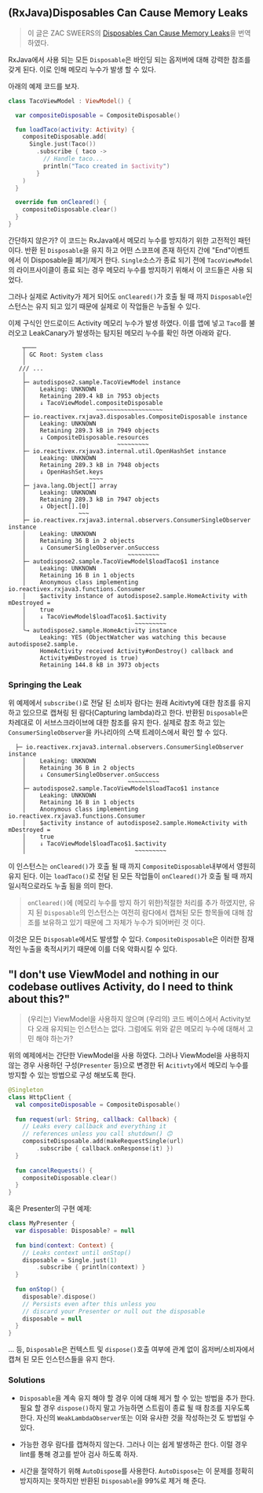 ## (RxJava)Disposables Can Cause Memory Leaks

> 이 글은 ZAC SWEERS의 [Disposables Can Cause Memory Leaks](https://www.zacsweers.dev/disposables-can-cause-memory-leaks/)을 번역 하였다. 

RxJava에서 사용 되는 모든 `Disposable`은 바인딩 되는 옵저버에 대해 강력한 참조를 갖게 된다. 이로 인해 메모리 누수가 발생 할 수 있다. 

아래의 예제 코드를 보자. 

```kotlin
class TacoViewModel : ViewModel() {

  var compositeDisposable = CompositeDisposable()

  fun loadTaco(activity: Activity) {
    compositeDisposable.add(
      Single.just(Taco())
        .subscribe { taco ->
          // Handle taco...
          println("Taco created in $activity")
        }
    )
  }

  override fun onCleared() {
    compositeDisposable.clear()
  }
}
```

간단하지 않은가? 이 코드는 RxJava에서 메모리 누수를 방지하기 위한 고전적인 패턴이다. 반환 된 `Disposable`을 유지 하고 어떤 스코프에 존재 하던지 간에 "End"이벤트에서 이 Disposable을 폐기/제거 한다. `Single`소스가 종료 되기 전에 `TacoViewModel`의 라이프사이클이 종료 되는 경우 메모리 누수를 방지하기 위해서 이 코드들은 사용 되었다. 

그러나 실제로 Activity가 제거 되어도 `onCleared()`가 호출 될 때 까지 `Disposable`인스턴스는 유지 되고 있기 때문에 실제로 이 작업들은 누출될 수 있다. 

이제 구식인 안드로이드 Activity 메모리 누수가 발생 하였다. 이를 앱에 넣고 `Taco`를 불러오고 LeakCanary가 발생하는 탐지된 메모리 누수를 확인 하면 아래와 같다. 

```
    ┬───
    │ GC Root: System class
    │
   /// ...
    │  
    ├─ autodispose2.sample.TacoViewModel instance
    │    Leaking: UNKNOWN
    │    Retaining 289.4 kB in 7953 objects
    │    ↓ TacoViewModel.compositeDisposable
    │                    ~~~~~~~~~~~~~~~~~~~
    ├─ io.reactivex.rxjava3.disposables.CompositeDisposable instance
    │    Leaking: UNKNOWN
    │    Retaining 289.3 kB in 7949 objects
    │    ↓ CompositeDisposable.resources
    │                          ~~~~~~~~~
    ├─ io.reactivex.rxjava3.internal.util.OpenHashSet instance
    │    Leaking: UNKNOWN
    │    Retaining 289.3 kB in 7948 objects
    │    ↓ OpenHashSet.keys
    │                  ~~~~
    ├─ java.lang.Object[] array
    │    Leaking: UNKNOWN
    │    Retaining 289.3 kB in 7947 objects
    │    ↓ Object[].[0]
    │               ~~~
    ├─ io.reactivex.rxjava3.internal.observers.ConsumerSingleObserver instance
    │    Leaking: UNKNOWN
    │    Retaining 36 B in 2 objects
    │    ↓ ConsumerSingleObserver.onSuccess
    │                             ~~~~~~~~~
    ├─ autodispose2.sample.TacoViewModel$loadTaco$1 instance
    │    Leaking: UNKNOWN
    │    Retaining 16 B in 1 objects
    │    Anonymous class implementing io.reactivex.rxjava3.functions.Consumer
    │    $activity instance of autodispose2.sample.HomeActivity with mDestroyed =
    │    true
    │    ↓ TacoViewModel$loadTaco$1.$activity
    │                               ~~~~~~~~~
    ╰→ autodispose2.sample.HomeActivity instance
    ​     Leaking: YES (ObjectWatcher was watching this because autodispose2.sample.
    ​     HomeActivity received Activity#onDestroy() callback and
    ​     Activity#mDestroyed is true)
    ​     Retaining 144.8 kB in 3973 objects
```

### Springing the Leak 

위 예제에서 `subscribe()`로 전달 된 소비자 람다는 원래 Acitivty에 대한 참조를 유지하고 있으므로 캡쳐링 된 람다(Capturing lambda)라고 한다. 반환된 `Disposable`은 차레대로 이 서브스크라이브에 대한 참조를 유지 한다. 실제로 참조 하고 있는 `ConsumerSingleObserver`을 카나리아의 스택 트레이스에서 확인 할 수 있다. 

```
  ├─ io.reactivex.rxjava3.internal.observers.ConsumerSingleObserver instance
    │    Leaking: UNKNOWN
    │    Retaining 36 B in 2 objects
    │    ↓ ConsumerSingleObserver.onSuccess
    │                             ~~~~~~~~~
    ├─ autodispose2.sample.TacoViewModel$loadTaco$1 instance
    │    Leaking: UNKNOWN
    │    Retaining 16 B in 1 objects
    │    Anonymous class implementing io.reactivex.rxjava3.functions.Consumer
    │    $activity instance of autodispose2.sample.HomeActivity with mDestroyed =
    │    true
    │    ↓ TacoViewModel$loadTaco$1.$activity
    │                               ~~~~~~~~~
```

이 인스턴스는 `onCleared()`가 호출 될 때 까지 `CompositeDisposable`내부에서 영원히 유지 된다. 이는 `loadTaco()`로 전달 된 모든 작업들이 `onCleared()`가 호출 될 때 까지 일시적으로라도 누출 됨을 의미 한다. 

> `onCleared()`에 (메모리 누수를 방지 하기 위한)적절한 처리를 추가 하였지만, 유지 된 `Disposable`의 인스턴스는 여전히 람다에서 캡쳐된 모든 항목들에 대해 참조를 보유하고 있기 때문에 그 자체가 누수가 되어버린 것 이다. 

이것은 모든 `Disposable`에서도 발생할 수 있다. `CompositeDisposable`은 이러한 잠재적인 누출을 축적시키기 때문에 이를 더욱 악화시킬 수 있다.

## "I don't use ViewModel and nothing in our codebase outlives Activity, do I need to think about this?"

> (우리는) ViewModel을 사용하지 않으며 (우리의) 코드 베이스에서 Activity보다 오래 유지되는 인스턴스는 없다. 그럼에도 위와 같은 메모리 누수에 대해서 고민 해야 하는가? 

위의 예제에서는 간단한 ViewModel을 사용 하였다. 그러나 ViewModel을 사용하지 않는 경우 사용하던 구성(`Presenter` 등)으로 변경한 뒤 `Acitivty`에서 메모리 누수를 방지할 수 있는 방법으로 구성 해보도록 한다. 

```kotlin
@Singleton
class HttpClient {
  val compositeDisposable = CompositeDisposable()
  
  fun request(url: String, callback: Callback) {
    // Leaks every callback and everything it 
    // references unless you call shutdown() 🙃
    compositeDisposable.add(makeRequestSingle(url)
        .subscribe { callback.onResponse(it) })
  }
  
  fun cancelRequests() {
    compositeDisposable.clear()
  }
}
```

혹은 Presenter의 구현 예제:

```kotlin
class MyPresenter {
  var disposable: Disposable? = null
  
  fun bind(context: Context) {
    // Leaks context until onStop()
    disposable = Single.just(1)
        .subscribe { println(context) } 
  }
  
  fun onStop() {
    disposable?.dispose()
    // Persists even after this unless you 
    // discard your Presenter or null out the disposable
    disposable = null
  }
}
```

... 등, `Disposable`은 컨텍스트 및 `dispose()`호출 여부에 관계 없이 옵저버/소비자에서 캡쳐 된 모든 인스턴스들을 유지 한다. 

### Solutions

- `Disposable`을 계속 유지 해야 할 경우 이에 대해 제거 할 수 있는 방법을 추가 한다. 필요 할 경우 `dispose()`하지 말고 가능하면 스트림이 종료 될 때 참조를 지우도록 한다. 자신의 `WeakLambdaObserver`또는 이와 유사한 것을 작성하는것 도 방법일 수 있다. 

- 가능한 경우 람다를 캡쳐하지 않는다. 그러나 이는 쉽게 발생하곤 한다. 이럴 경우 lint를 통해 경고를 받아 검사 하도록 하자. 

- 시간을 절약하기 위해 `AutoDispose`를 사용한다. `AutoDispose`는 이 문제를 정확히 방지하지는 못하지만 반환된 `Disposable`을 99%로 제거 해 준다. 

